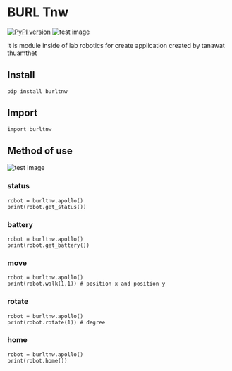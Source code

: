 # BURL Tnw
[![PyPI version](https://badge.fury.io/py/burltnw.svg)](https://badge.fury.io/py/burltnw)
![test image](https://camo.githubusercontent.com/d9ff58742e2d22a28869351d857449075ef916875b1f1b5a040c8819c15be8df/68747470733a2f2f7777772e696d672e696e2e74682f696d616765732f36346136643032376532353838636632396365656233353234623063376332302e706e67)

   it is module inside of lab robotics for create application
created by tanawat thuamthet

## Install
```
pip install burltnw
```

## Import
```
import burltnw
```

## Method of use

![test image](https://static.generation-robots.com/14778-product_cover/mobile-base-apollo.jpg)

### status
```
robot = burltnw.apollo()
print(robot.get_status())
```

### battery
```
robot = burltnw.apollo()
print(robot.get_battery())
```

### move
```
robot = burltnw.apollo()
print(robot.walk(1,1)) # position x and position y
```

### rotate
```
robot = burltnw.apollo()
print(robot.rotate(1)) # degree
```

### home
```
robot = burltnw.apollo()
print(robot.home())
```
